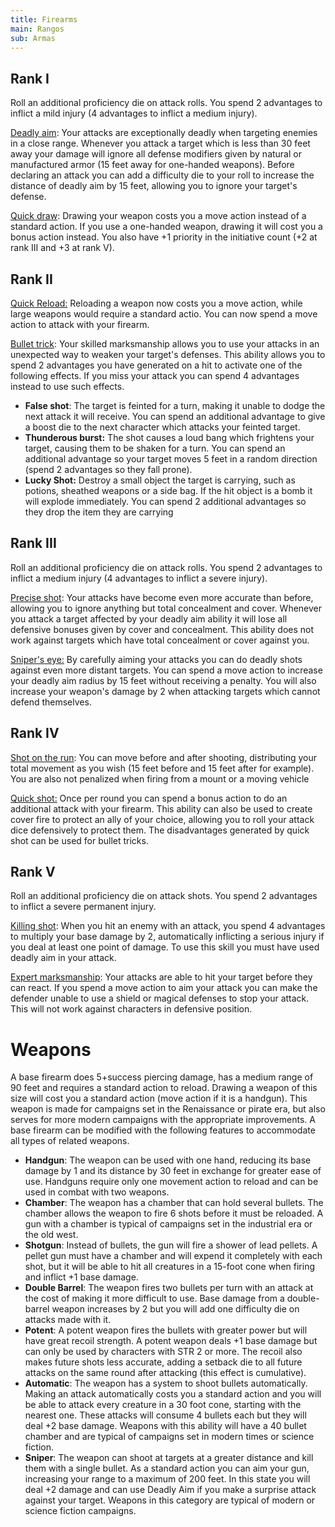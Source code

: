 ```yaml
---
title: Firearms
main: Rangos
sub: Armas
---
```


## Rank I

Roll an additional proficiency die on attack rolls. You spend 2 advantages to inflict a mild injury (4 advantages to inflict a medium injury).

<u>Deadly aim</u>: Your attacks are exceptionally deadly when targeting enemies in a close range. Whenever you attack a target which is less than 30 feet away your damage will ignore all defense modifiers given by natural or manufactured armor (15 feet away for one-handed weapons). Before declaring an attack you can add a difficulty die to your roll to increase the distance of deadly aim by 15 feet, allowing you to ignore your target's defense.

<u>Quick draw</u>: Drawing your weapon costs you a move action instead of a standard action. If you use a one-handed weapon, drawing it will cost you a bonus action instead. You also have +1 priority in the initiative count (+2 at rank III and +3 at rank V).

## Rank II

<u>Quick Reload:</u> Reloading a weapon now costs you a move action, while large weapons would require a standard actio. You can now spend a move action to attack with your firearm.

<u>Bullet trick</u>: Your skilled marksmanship allows you to use your attacks in an unexpected way to weaken your target's defenses. This ability allows you to spend 2 advantages you have generated on a hit to activate one of the following effects. If you miss your attack you can spend 4 advantages instead to use such effects.

- **False shot**: The target is feinted for a turn, making it unable to dodge the next attack it will receive. You can spend an additional advantage to give a boost die to the next character which attacks your feinted target.
- **Thunderous burst:** The shot causes a loud bang which frightens your target, causing them to be shaken for a turn. You can spend an additional advantage so your target moves 5 feet in a random direction (spend 2 advantages so they fall prone).
- **Lucky Shot:** Destroy a small object the target is carrying, such as potions, sheathed weapons or a side bag. If the hit object is a bomb it will explode immediately. You can spend 2 additional advantages so they drop the item they are carrying

## Rank III

Roll an additional proficiency die on attack rolls. You spend 2 advantages to inflict a medium injury (4 advantages to inflict a severe injury).

<u>Precise shot</u>: Your attacks have become even more accurate than before, allowing you to ignore anything but total concealment and cover. Whenever you attack a target affected by your deadly aim ability it will lose all defensive bonuses given by cover and concealment. This ability does not work against targets which have total concealment or cover against you.

<u>Sniper's eye:</u> By carefully aiming your attacks you can do deadly shots against even more distant targets. You can spend a move action to increase your deadly aim radius by 15 feet without receiving a penalty. You will also increase your weapon's damage by 2 when attacking targets which cannot defend themselves. 

## Rank IV

<u>Shot on the run</u>: You can move before and after shooting, distributing your total movement as you wish (15 feet before and 15 feet after for example). You are also not penalized when firing from a mount or a moving vehicle

<u>Quick shot:</u> Once per round you can spend a bonus action to do an additional attack with your firearm. This ability can also be used to create cover fire to protect an ally of your choice, allowing you to roll your attack dice defensively to protect them. The disadvantages generated by quick shot can be used for bullet tricks.

## Rank V

Roll an additional proficiency die on attack shots. You spend 2 advantages to inflict a severe permanent injury.

<u>Killing shot</u>: When you hit an enemy with an attack, you spend 4 advantages to multiply your base damage by 2, automatically inflicting a serious injury if you deal at least one point of damage. To use this skill you must have used deadly aim in your attack.

<u>Expert marksmanship</u>: Your attacks are able to hit your target before they can react. If you spend a move action to aim your attack you can make the defender unable to use a shield or magical defenses to stop your attack. This will not work against characters in defensive position.

# Weapons

A base firearm does 5+success piercing damage, has a medium range of 90 feet and requires a standard action to reload. Drawing a weapon of this size will cost you a standard action (move action if it is a handgun). This weapon is made for campaigns set in the Renaissance or pirate era, but also serves for more modern campaigns with the appropriate improvements. A base firearm can be modified with the following features to accommodate all types of related weapons.

- **Handgun**: The weapon can be used with one hand, reducing its base damage by 1 and its distance by 30 feet in exchange for greater ease of use. Handguns require only one movement action to reload and can be used in combat with two weapons.
- **Chamber**: The weapon has a chamber that can hold several bullets. The chamber allows the weapon to fire 6 shots before it must be reloaded. A gun with a chamber is typical of campaigns set in the industrial era or the old west. 
- **Shotgun**: Instead of bullets, the gun will fire a shower of lead pellets. A pellet gun must have a chamber and will expend it completely with each shot, but it will be able to hit all creatures in a 15-foot cone when firing and inflict +1 base damage. 
- **Double Barrel**: The weapon fires two bullets per turn with an attack at the cost of making it more difficult to use. Base damage from a double-barrel weapon increases by 2 but you will add one difficulty die on attacks made with it.
- **Potent**: A potent weapon fires the bullets with greater power but will have great recoil strength. A potent weapon deals +1 base damage but can only be used by characters with STR 2 or more. The recoil also makes future shots less accurate, adding a setback die to all future attacks on the same round after attacking (this effect is cumulative).
- **Automatic**: The weapon has a system to shoot bullets automatically. Making an attack automatically costs you a standard action and you will be able to attack every creature in a 30 foot cone, starting with the nearest one. These attacks will consume 4 bullets each but they  will deal +2 base damage. Weapons with this ability will have a 40 bullet chamber and are typical of campaigns set in modern times or science fiction.
- **Sniper**: The weapon can shoot at targets at a greater distance and kill them with a single bullet. As a standard action you can aim your gun, increasing your range to a maximum of 200 feet. In this state you will deal +2 damage and can use Deadly Aim if you make a surprise attack against your target. Weapons in this category are typical of modern or science fiction campaigns.

